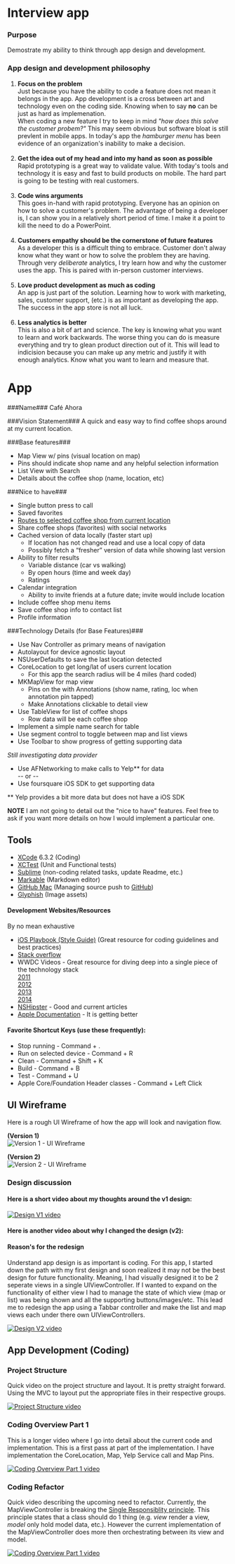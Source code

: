 Interview app
============

### Purpose ###
Demostrate my ability to think through app design and development.

### App design and development philosophy ###
1.  **Focus on the problem**<br/>Just because you have the ability to code a feature does not mean it belongs in the app.  App development is a cross between art and technology even on the coding side.  Knowing when to say **no** can be just as hard as implemenation. <br/>When coding a new feature I try to keep in mind *"how does this solve the customer probem?"*  This may seem obvious but software bloat is still prevlent in mobile apps.  In today's app the *hamburger menu* has been evidence of an organization's inability to make a decision.<br/><br/>
2.  **Get the idea out of my head and into my hand as soon as possible**<br/>Rapid prototyping is a great way to validate value.  With today's tools and technology it is easy and fast to build products on mobile.  The hard part is going to be testing with real customers.<br/><br/>
3.  **Code wins arguments**<br />This goes in-hand with rapid prototyping.  Everyone has an opinion on how to solve a customer's problem.  The advantage of being a developer is, I can show you in a relatively short period of time.  I make it a point to kill the need to do a PowerPoint.<br/><br/>
4.  **Customers empathy should be the cornerstone of future features**<br/>As a developer this is a difficult thing to embrace. Customer don't alway know what they want or how to solve the problem they are having.  Through very *deliberate* analytics, I try learn how and why the customer uses the app.  This is paired with in-person customer interviews.<br/><br/>
5.  **Love product development as much as coding**<br/>An app is just part of the solution.  Learning how to work with marketing, sales, customer support, (etc.) is as important as developing the app.  The success in the app store is not all luck.<br/><br/>
6.  **Less analytics is better**<br/>This is also a bit of art and science.  The key is knowing what you want to learn and work backwards.  The worse thing you can do is measure everything and try to glean product direction out of it.  This will lead to indicision because you can make up any metric and justify it with enough analytics.  Know what you want to learn and measure that.


App
===

###Name###
Café Ahora

###Vision Statement###
A quick and easy way to find coffee shops around at my current location.

###Base features###
*   Map View w/ pins (visual location on map)
*   Pins should indicate shop name and any helpful selection information
*   List View with Search
*   Details about the coffee shop (name, location, etc)


###Nice to have###
*   Single button press to call
*   Saved favorites
*   [Routes to selected coffee shop from current location](https://developer.apple.com/library/prerelease/ios/documentation/MapKit/Reference/MKMapItem_class/index.html)
*   Share coffee shops (favorites) with social networks
*   Cached version of data locally (faster start up)
    *   If location has not changed read and use a local copy of data
    *   Possibly fetch a “fresher” version of data while showing last version
*   Ability to filter results
    *   Variable distance (car vs walking)
    *   By open hours (time and week day) 
    *   Ratings
*   Calendar integration
    *   Ability to invite friends at a future date; invite would include location
*   Include coffee shop menu items
*   Save coffee shop info to contact list
*   Profile information

###Technology Details (for Base Features)###
*   Use Nav Controller as primary means of navigation
*   Autolayout for device agnostic layout
*   NSUserDefaults to save the last location detected
*   CoreLocation to get long/lat of users current location
    *   For this app the search radius will be 4 miles (hard coded)
*   MKMapView for map view
    *   Pins on the with Annotations (show name, rating, loc when annotation pin tapped)
    *   Make Annotations clickable to detail view
*   Use TableView for list of coffee shops
    *   Row data will be each coffee shop
*   Implement a simple name search for table
*   Use segment control to toggle between map and list views
*   Use Toolbar to show progress of getting supporting data

*Still investigating data provider*

*   Use AFNetworking to make calls to Yelp** for data
<br/> -- or --
*   Use foursquare iOS SDK to get supporting data

** Yelp provides a bit more data but does not have a iOS SDK

**NOTE** I am not going to detail out the "nice to have" features.  Feel free to ask if you want more details on how I would implement a particular one.

## Tools
*   [XCode](https://itunes.apple.com/us/app/xcode/id497799835?mt=12) 6.3.2 (Coding)
*   [XCTest](https://developer.apple.com/videos/wwdc/2014/?id=414) (Unit and Functional tests)
*   [Sublime](http://www.sublimetext.com/) (non-coding related tasks, update Readme, etc.)
*   [Markable](http://markable.in/) (Markdown editor)
*   [GitHub Mac](https://mac.github.com/) (Managing source push to [GitHub](http://www.github.com))
*   [Glyphish](http://www.glyphish.com/) (Image assets)

#### Development Websites/Resources
By no mean exhaustive

*   [iOS Playbook (Style Guide)](https://github.com/hyperoslo/iOS-playbook/blob/master/style-guidelines/ObjC.md) (Great resource for coding guidelines and best practices)
*   [Stack overflow](http://stackoverflow.com/questions/tagged/ios)
*   WWDC Videos - Great resource for diving deep into a single piece of the technology stack <br/>[2011](https://developer.apple.com/videos/wwdc/2011/)<br/>[2012](https://developer.apple.com/videos/wwdc/2012/)<br/>[2013](https://developer.apple.com/videos/wwdc/2013/)<br/>[2014](https://developer.apple.com/videos/wwdc/2014/)
*   [NSHipster](http://nshipster.com/) - Good and current articles
*   [Apple Documentation](https://developer.apple.com/library/ios/navigation/) - It is getting better
   
#### Favorite Shortcut Keys (use these frequently):
*   Stop running - Command + .
*   Run on selected device - Command + R
*   Clean - Command + Shift + K
*   Build - Command + B
*   Test - Command + U
*   Apple Core/Foundation Header classes - Command + Left Click

## UI Wireframe

Here is a rough UI Wireframe of how the app will look and navigation flow.

**(Version 1)**<br />
![Version 1 - UI Wireframe](https://raw.githubusercontent.com/TNuzzi/interview-app/master/images/wireframe.png)


**(Version 2)**<br />
![Version 2 - UI Wireframe](https://raw.githubusercontent.com/TNuzzi/interview-app/master/images/wireframe-v2.png)


### Design discussion ###
#### Here is a short video about my thoughts around the v1 design: ####

[![Design V1 video](http://img.youtube.com/vi/jrjm1C8bOQ8/0.jpg)](http://www.youtube.com/watch?v=jrjm1C8bOQ8)

#### Here is another video about why I changed the design (v2): ####

#### Reason's for the redesign ####
Understand app design is as important is coding.  For this app, I started down the path with my first design and soon realized it may not be the best design for future functionality.  Meaning, I had visually designed it to be 2 seperate views in a single UIViewController.  If I wanted to expand on the functionality of either view I had to manage the state of which view (map or list) was being shown and all the supporting buttons/images/etc.  This lead me to redesign the app using a Tabbar controller and make the list and map views each under there own UIViewControllers.

[![Design V2 video](http://img.youtube.com/vi/7hJ9BCB2nS4/0.jpg)](http://www.youtube.com/watch?v=7hJ9BCB2nS4)

## App Development (Coding)

### Project Structure ###
Quick video on the project structure and layout.  It is pretty straight forward.  Using the MVC to layout put the appropriate files in their respective groups.

[![Project Structure video](http://img.youtube.com/vi/d-Y2hOMeXAg/0.jpg)](http://www.youtube.com/watch?v=d-Y2hOMeXAg)

### Coding Overview Part 1 ###
This is a longer video where I go into detail about the current code and implementation.  This is a first pass at part of the implementation.  I have implementation the CoreLocation, Map, Yelp Service call and Map Pins.

[![Coding Overview Part 1 video](http://img.youtube.com/vi/cmRGba1d3sU/0.jpg)](http://www.youtube.com/watch?v=cmRGba1d3sU)

### Coding Refactor ###
Quick video describing the upcoming need to refactor.  Currently, the MapViewController is breaking the [Single Responsiblity principle](http://en.wikipedia.org/wiki/Single_responsibility_principle).  This principle states that a class should do 1 thing (e.g. *view* render a view, *model* only hold model data, etc.).  However the current implementation of the MapViewController does more then orchestrating between its view and model.

[![Coding Overview Part 1 video](http://img.youtube.com/vi/6eciKB30wM4/0.jpg)](http://www.youtube.com/watch?v=6eciKB30wM4)

